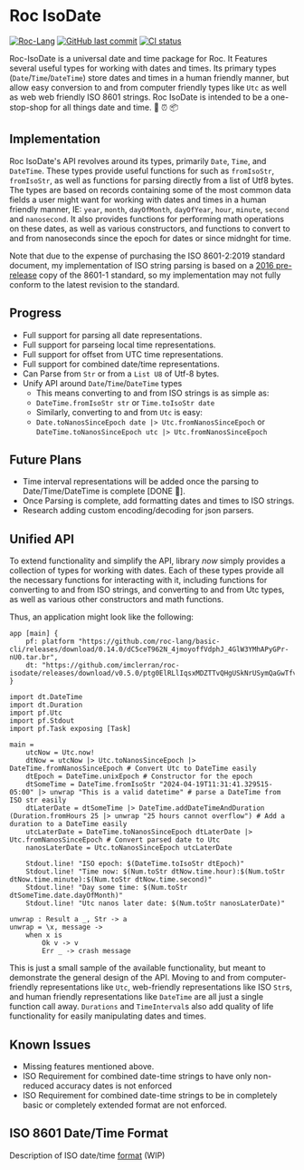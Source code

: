 # Roc IsoDate

[![Roc-Lang][roc_badge]][roc_link]
[![GitHub last commit][last_commit_badge]][last_commit_link]
[![CI status][ci_status_badge]][ci_status_link]

Roc-IsoDate is a universal date and time package for Roc. It Features several useful types for working with dates and times. Its primary types (`Date`/`Time`/`DateTime`) store dates and times in a human friendly manner, but allow easy conversion to and from computer friendly types like `Utc` as well as web web friendly ISO 8601 strings. Roc IsoDate is intended to be a one-stop-shop for all things date and time. 📆 ⏰ 📦

## Implementation

Roc IsoDate's API revolves around its types, primarily `Date`, `Time`, and `DateTime`. These types provide useful functions for such as `fromIsoStr`, `fromIsoStr`, as well as functions for parsing directly from a list of Utf8 bytes. The types are based on records containing some of the most common data fields a user might want for working with dates and times in a human friendly manner, IE: `year`, `month`, `dayOfMonth`, `dayOfYear`, `hour`, `minute`, `second` and `nanosecond`. It also provides functions for performing math operations on these dates, as well as various constructors, and functions to convert to and from nanoseconds since the epoch for dates or since midnght for time.

Note that due to the expense of purchasing the ISO 8601-2:2019 standard document, my implementation of ISO string parsing is based on a [2016 pre-release][iso_8601_doc] copy of the 8601-1 standard, so my implementation may not fully conform to the latest revision to the standard.

## Progress

- Full support for parsing all date representations.
- Full support for parseing local time representations.
- Full support for offset from UTC time representations.
- Full support for combined date/time representations.
- Can Parse from `Str` or from a `List U8` of Utf-8 bytes.
- Unify API around `Date`/`Time`/`DateTime` types
  - This means converting to and from ISO strings is as simple as:
  - `DateTime.fromIsoStr str` or `Time.toIsoStr date`
  - Similarly, converting to and from `Utc` is easy:
  - `Date.toNanosSinceEpoch date |> Utc.fromNanosSinceEpoch` or
    `DateTime.toNanosSinceEpoch utc |> Utc.fromNanosSinceEpoch`

## Future Plans

- Time interval representations will be added once the parsing to Date/Time/DateTime is complete [DONE 🚀].
- Once Parsing is complete, add formatting dates and times to ISO strings.
- Research adding custom encoding/decoding for json parsers.

## Unified API

To extend functionality and simplify the API, library _now_ simply provides a collection of types for working with dates. Each of these types provide all the necessary functions for interacting with it, including functions for converting to and from ISO strings, and converting to and from Utc types, as well as various other constructors and math functions.

Thus, an application might look like the following:

```roc
app [main] {
    pf: platform "https://github.com/roc-lang/basic-cli/releases/download/0.14.0/dC5ceT962N_4jmoyoffVdphJ_4GlW3YMhAPyGPr-nU0.tar.br",
    dt: "https://github.com/imclerran/roc-isodate/releases/download/v0.5.0/ptg0ElRLlIqsxMDZTTvQHgUSkNrUSymQaGwTfv0UEmk.tar.br",
}

import dt.DateTime
import dt.Duration
import pf.Utc
import pf.Stdout
import pf.Task exposing [Task]

main =
    utcNow = Utc.now!
    dtNow = utcNow |> Utc.toNanosSinceEpoch |> DateTime.fromNanosSinceEpoch # Convert Utc to DateTime easily
    dtEpoch = DateTime.unixEpoch # Constructor for the epoch
    dtSomeTime = DateTime.fromIsoStr "2024-04-19T11:31:41.329515-05:00" |> unwrap "This is a valid datetime" # parse a DateTime from ISO str easily
    dtLaterDate = dtSomeTime |> DateTime.addDateTimeAndDuration (Duration.fromHours 25 |> unwrap "25 hours cannot overflow") # Add a duration to a DateTime easily
    utcLaterDate = DateTime.toNanosSinceEpoch dtLaterDate |> Utc.fromNanosSinceEpoch # Convert parsed date to Utc
    nanosLaterDate = Utc.toNanosSinceEpoch utcLaterDate

    Stdout.line! "ISO epoch: $(DateTime.toIsoStr dtEpoch)"
    Stdout.line! "Time now: $(Num.toStr dtNow.time.hour):$(Num.toStr dtNow.time.minute):$(Num.toStr dtNow.time.second)"
    Stdout.line! "Day some time: $(Num.toStr dtSomeTime.date.dayOfMonth)"
    Stdout.line! "Utc nanos later date: $(Num.toStr nanosLaterDate)"

unwrap : Result a _, Str -> a
unwrap = \x, message ->
    when x is
        Ok v -> v
        Err _ -> crash message
```

This is just a small sample of the available functionality, but meant to demonstrate the general design of the API. Moving to and from computer-friendly representations like `Utc`, web-friendly representations like ISO `Str`s, and human friendly representations like `DateTime` are all just a single function call away. `Durations` and `TimeInterval`s also add quality of life functionality for easily manipulating dates and times.

## Known Issues

- Missing features mentioned above.
- ISO Requirement for combined date-time strings to have only non-reduced accuracy dates is not enforced
- ISO Requirement for combined date-time strings to be in completely basic or completely extended format are not enforced.

## ISO 8601 Date/Time Format

Description of ISO date/time [format][iso_8601_md] (WIP)

[roc_badge]: https://img.shields.io/endpoint?url=https%3A%2F%2Fpastebin.com%2Fraw%2FcFzuCCd7
[roc_link]: https://github.com/roc-lang/roc
[ci_status_badge]: https://img.shields.io/github/actions/workflow/status/imclerran/roc-isodate/ci.yml?logo=github&logoColor=lightgrey
[ci_status_link]: https://github.com/imclerran/Roc-IsoDate/actions/workflows/ci.yml
[last_commit_badge]: https://img.shields.io/github/last-commit/imclerran/roc-isodate?logo=git&logoColor=lightgrey
[last_commit_link]: https://github.com/imclerran/Roc-IsoDate/commits/main/
[iso_8601_doc]: https://www.loc.gov/standards/datetime/iso-tc154-wg5_n0038_iso_wd_8601-1_2016-02-16.pdf
[utc_link]: https://github.com/roc-lang/basic-cli/blob/main/platform/Utc.roc
[utctime_link]: https://github.com/imlerran/roc-isodate/blob/main/platform/UtcTime.roc
[iso_8601_md]: ISO_8601.md
